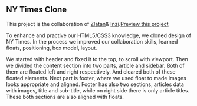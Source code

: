 ## NY Times Clone

This project is the collaboration of [Zlatan](https://github.com/zlayabekrija)& [Inzi](https://github.com/inhaq).[Preview this project](https://zlayabekrija.github.io/ny-times-clone/)

To enhance and practive our HTML5/CSS3 knowledge, we cloned design of NY Times. In the process we improved our collaboration skills, learned floats, positioning, box model, layout.

We started with header and fixed it to the top, to scroll with viewport. Then we divided the content section into two parts, article and sidebar. Both of them are floated left and right respectively. And cleared both of these floated elements. Next part is footer, where we used float to made images looks appropriate and aligned. Footer has also two sections, articles data with images, title and sub-title, while on right side there is only article titles. These both sections are also aligned with floats.


